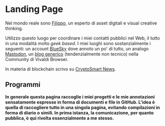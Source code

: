 # Landing Page

Nel mondo reale sono [Filippo](https://www.linkedin.com/in/filippo-albertin-87b2651/), un esperto di asset digitali e visual creative thinking.

Utilizzo questo luogo per coordinare i miei contatti pubblici nel Web, il tutto in una modalità molto *geek based*. I miei luoghi sono sostanzialmente i seguenti: un account [BlueSky](https://bsky.app/profile/filippoalbertin.bsky.social) dove annoto un po' di tutto, un analogo [Mastodon](https://mastodon.social/@filippoalbertin), un [blog generico](https://creativephil75.vivaldi.net/) (tendenzialmente non tecnico) nella Community di Vivaldi Browser.

In materia di blockchain scrivo su [CryptoSmart News](https://cryptosmart.it/crypto-blog).

## Programmi

**In generale questa pagina raccoglie i miei progetti e le mie annotazioni sensatamente espresse in forma di documenti e file in GitHub. L'idea è quella di raccogliere tutto in una singola pagina, evitando compilazioni in forma di diario o simili. In prima istanza, la comunicazione, per quanto pubblica, è qui rivolta essenzialmente a me stesso.**
